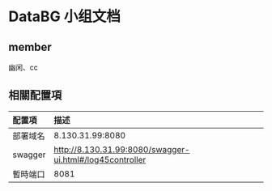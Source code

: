 # DataBG 小组文档

## member

幽闲、cc

## 相關配置項

|配置項|描述|
|:-----|:-----|
|部署域名|8.130.31.99:8080|
|swagger|http://8.130.31.99:8080/swagger-ui.html#/log45controller|
|暫時端口|8081|
